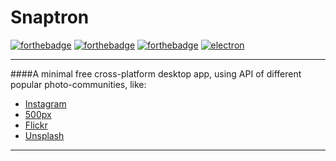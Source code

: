 # Snaptron

[![forthebadge](http://forthebadge.com/images/badges/built-with-love.svg)](http://vk.com/zorianiy_sapfir)
[![forthebadge](http://forthebadge.com/images/badges/built-by-developers.svg)](https://ua.linkedin.com/in/yaroslavpidmphylniy)
[![forthebadge](http://forthebadge.com/images/badges/gluten-free.svg)](http://www.bubbleblabber.com/wp-content/uploads/2015/02/gluten.jpg)
[![electron](https://img.shields.io/badge/Electron.js-1.0.1-blue.svg)](https://github.com/electron/electron)

-----------------------

####A minimal free cross-platform desktop app, using API of different popular photo-communities, like:
- [Instagram](https://www.instagram.com)
- [500px](https://500px.com)
- [Flickr](https://www.flickr.com)
- [Unsplash](https://www.flickr.com)

-----------------------
